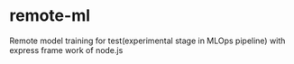 # remote-ml
Remote model training for test(experimental stage in MLOps pipeline) with express frame work of node.js 

